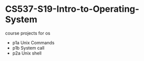 # CS537-S19-Intro-to-Operating-System
course projects for os

- p1a Unix Commands
- p1b System call
- p2a Unix shell
